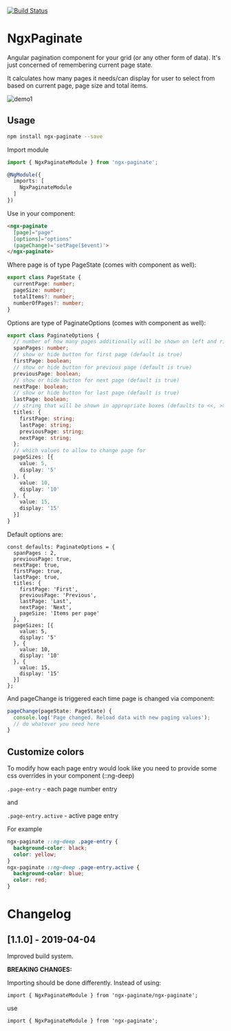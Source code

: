 [![Build Status](https://travis-ci.org/slavede/ngx-paginate.svg?branch=master)](https://travis-ci.org/slavede/ngx-paginate)

# NgxPaginate

Angular pagination component for your grid (or any other form of data). It's just concerned of remembering current page state.

It calculates how many pages it needs/can display for user to select from based on current page, page size and total items.

![demo1](https://user-images.githubusercontent.com/2838038/33149056-7e92abd4-cfce-11e7-9c2e-313c122bc612.gif)

## Usage

```bash
npm install ngx-paginate --save
```

Import module

```ts
import { NgxPaginateModule } from 'ngx-paginate';

@NgModule({
  imports: [
    NgxPaginateModule
  ]
})
```

Use in your component:

```html
<ngx-paginate
  [page]="page"
  [options]="options"
  (pageChange)='setPage($event)'>
</ngx-paginate>
```
Where page is of type PageState (comes with component as well):

```ts
export class PageState {
  currentPage: number;
  pageSize: number;
  totalItems?: number;
  numberOfPages?: number;
}
```


Options are type of PaginateOptions (comes with component as well):

```ts
export class PaginateOptions {
  // number of how many pages additionally will be shown on left and right
  spanPages: number;
  // show or hide button for first page (default is true)
  firstPage: boolean;
  // show or hide button for previous page (default is true)
  previousPage: boolean;
  // show or hide button for next page (default is true)
  nextPage: boolean;
  // show or hide button for last page (default is true)
  lastPage: boolean;
  // string that will be shown in appropriate boxes (defaults to <<, >>, < and >)
  titles: {
    firstPage: string;
    lastPage: string;
    previousPage: string;
    nextPage: string;
  };
  // which values to allow to change page for
  pageSizes: [{
    value: 5,
    display: '5'
  }, {
    value: 10,
    display: '10'
  }, {
    value: 15,
    display: '15'
  }]
}
```

Default options are:
```TS
const defaults: PaginateOptions = {
  spanPages : 2,
  previousPage: true,
  nextPage: true,
  firstPage: true,
  lastPage: true,
  titles: {
    firstPage: 'First',
    previousPage: 'Previous',
    lastPage: 'Last',
    nextPage: 'Next',
    pageSize: 'Items per page'
  },
  pageSizes: [{
    value: 5,
    display: '5'
  }, {
    value: 10,
    display: '10'
  }, {
    value: 15,
    display: '15'
  }]
};
```

And pageChange is triggered each time page is changed via component:

```ts
pageChange(pageState: PageState) {
  console.log('Page changed. Reload data with new paging values');
  // do whatever you need here
}
```

## Customize colors

To modify how each page entry would look like you need to provide some css overrides in your component (::ng-deep)

`.page-entry` - each page number entry

and

`.page-entry.active` - active page entry

For example

```scss
ngx-paginate ::ng-deep .page-entry {
  background-color: black;
  color: yellow;
}
ngx-paginate ::ng-deep .page-entry.active {
  background-color: blue;
  color: red;
}
```

# Changelog

## [1.1.0] - 2019-04-04

Improved build system.

**BREAKING CHANGES:**

Importing should be done differently. Instead of using:

```TS
import { NgxPaginateModule } from 'ngx-paginate/ngx-paginate';
```
use
```TS
import { NgxPaginateModule } from 'ngx-paginate';
```

